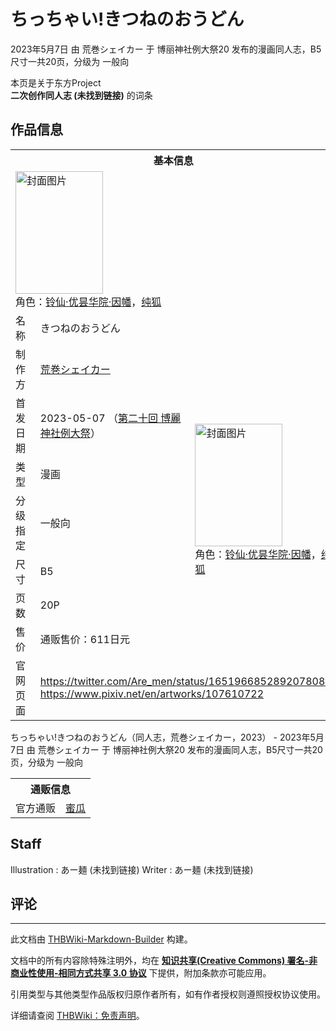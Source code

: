 # ちっちゃい!きつねのおうどん

<!-- source html: G:\repos\THBWiki-Markdown-Builder\THBWikiMarkdown\Temp\main\f\fc\ns0%3A%E3%81%A1%E3%81%A3%E3%81%A1%E3%82%83%E3%81%84%21%E3%81%8D%E3%81%A4%E3%81%AD%E3%81%AE%E3%81%8A%E3%81%86%E3%81%A9%E3%82%93.html -->

2023年5月7日 由 荒巻シェイカー 于 博丽神社例大祭20 发布的漫画同人志，B5尺寸一共20页，分级为 一般向

本页是关于东方Project  
 **二次创作同人志 (未找到链接)** 的词条
## 作品信息

<table><tbody><tr><th colspan="3">基本信息</th></tr><tr><td class="cover-artwork-mobile" colspan="2"><a href="./文件-ちっちゃい!きつねのおうどん封面.jpg.md" class="image" title="封面图片"><img alt="封面图片" src="https://upload.thwiki.cc/thumb/6/6b/%E3%81%A1%E3%81%A3%E3%81%A1%E3%82%83%E3%81%84%21%E3%81%8D%E3%81%A4%E3%81%AD%E3%81%AE%E3%81%8A%E3%81%86%E3%81%A9%E3%82%93%E5%B0%81%E9%9D%A2.jpg/140px-%E3%81%A1%E3%81%A3%E3%81%A1%E3%82%83%E3%81%84%21%E3%81%8D%E3%81%A4%E3%81%AD%E3%81%AE%E3%81%8A%E3%81%86%E3%81%A9%E3%82%93%E5%B0%81%E9%9D%A2.jpg" decoding="async" loading="lazy" width="140" height="196" srcset="https://upload.thwiki.cc/thumb/6/6b/%E3%81%A1%E3%81%A3%E3%81%A1%E3%82%83%E3%81%84%21%E3%81%8D%E3%81%A4%E3%81%AD%E3%81%AE%E3%81%8A%E3%81%86%E3%81%A9%E3%82%93%E5%B0%81%E9%9D%A2.jpg/210px-%E3%81%A1%E3%81%A3%E3%81%A1%E3%82%83%E3%81%84%21%E3%81%8D%E3%81%A4%E3%81%AD%E3%81%AE%E3%81%8A%E3%81%86%E3%81%A9%E3%82%93%E5%B0%81%E9%9D%A2.jpg 1.5x, https://upload.thwiki.cc/thumb/6/6b/%E3%81%A1%E3%81%A3%E3%81%A1%E3%82%83%E3%81%84%21%E3%81%8D%E3%81%A4%E3%81%AD%E3%81%AE%E3%81%8A%E3%81%86%E3%81%A9%E3%82%93%E5%B0%81%E9%9D%A2.jpg/280px-%E3%81%A1%E3%81%A3%E3%81%A1%E3%82%83%E3%81%84%21%E3%81%8D%E3%81%A4%E3%81%AD%E3%81%AE%E3%81%8A%E3%81%86%E3%81%A9%E3%82%93%E5%B0%81%E9%9D%A2.jpg 2x" data-file-width="907" data-file-height="1268"></a><div class="cover-char">角色：<a href="./铃仙·优昙华院·因幡.md" title="铃仙·优昙华院·因幡">铃仙·优昙华院·因幡</a>，<a href="./纯狐.md" title="纯狐">纯狐</a></div></td>
</tr><tr><td class="label">名称</td><td colspan="2"> きつねのおうどん </td></tr><tr><td class="label">制作方</td><td><a href="./荒巻シェイカー.md" title="荒巻シェイカー">荒巻シェイカー</a></td><td class="cover-artwork" rowspan="7" style="min-width:196px;"><a href="./文件-ちっちゃい!きつねのおうどん封面.jpg.md" class="image" title="封面图片"><img alt="封面图片" src="https://upload.thwiki.cc/thumb/6/6b/%E3%81%A1%E3%81%A3%E3%81%A1%E3%82%83%E3%81%84%21%E3%81%8D%E3%81%A4%E3%81%AD%E3%81%AE%E3%81%8A%E3%81%86%E3%81%A9%E3%82%93%E5%B0%81%E9%9D%A2.jpg/140px-%E3%81%A1%E3%81%A3%E3%81%A1%E3%82%83%E3%81%84%21%E3%81%8D%E3%81%A4%E3%81%AD%E3%81%AE%E3%81%8A%E3%81%86%E3%81%A9%E3%82%93%E5%B0%81%E9%9D%A2.jpg" decoding="async" loading="lazy" width="140" height="196" srcset="https://upload.thwiki.cc/thumb/6/6b/%E3%81%A1%E3%81%A3%E3%81%A1%E3%82%83%E3%81%84%21%E3%81%8D%E3%81%A4%E3%81%AD%E3%81%AE%E3%81%8A%E3%81%86%E3%81%A9%E3%82%93%E5%B0%81%E9%9D%A2.jpg/210px-%E3%81%A1%E3%81%A3%E3%81%A1%E3%82%83%E3%81%84%21%E3%81%8D%E3%81%A4%E3%81%AD%E3%81%AE%E3%81%8A%E3%81%86%E3%81%A9%E3%82%93%E5%B0%81%E9%9D%A2.jpg 1.5x, https://upload.thwiki.cc/thumb/6/6b/%E3%81%A1%E3%81%A3%E3%81%A1%E3%82%83%E3%81%84%21%E3%81%8D%E3%81%A4%E3%81%AD%E3%81%AE%E3%81%8A%E3%81%86%E3%81%A9%E3%82%93%E5%B0%81%E9%9D%A2.jpg/280px-%E3%81%A1%E3%81%A3%E3%81%A1%E3%82%83%E3%81%84%21%E3%81%8D%E3%81%A4%E3%81%AD%E3%81%AE%E3%81%8A%E3%81%86%E3%81%A9%E3%82%93%E5%B0%81%E9%9D%A2.jpg 2x" data-file-width="907" data-file-height="1268"></a><div class="cover-char">角色：<a href="./铃仙·优昙华院·因幡.md" title="铃仙·优昙华院·因幡">铃仙·优昙华院·因幡</a>，<a href="./纯狐.md" title="纯狐">纯狐</a></div></td>
</tr><tr><td class="label">首发日期</td><td>2023-05-07&#160;（<a href="/展会作品列表?e=%E5%8D%9A%E4%B8%BD%E7%A5%9E%E7%A4%BE%E4%BE%8B%E5%A4%A7%E7%A5%AD%2320">第二十回 博麗神社例大祭</a>）</td></tr><tr><td class="label">类型</td><td>漫画</td></tr><tr><td class="label">分级指定</td><td>一般向</td></tr><tr><td class="label">尺寸</td><td>B5</td></tr><tr><td class="label">页数</td><td>20P</td></tr><tr><td class="label">售价</td><td>通贩售价：611日元</td></tr>
<tr><td class="label">官网页面</td><td colspan="2"><a rel="nofollow" class="external free" href="https://twitter.com/Are_men/status/1651966852892078081">https://twitter.com/Are_men/status/1651966852892078081</a><br><a rel="nofollow" class="external free" href="https://www.pixiv.net/en/artworks/107610722">https://www.pixiv.net/en/artworks/107610722</a></td></tr></tbody></table>

ちっちゃい!きつねのおうどん（同人志，荒巻シェイカー，2023） - 2023年5月7日 由 荒巻シェイカー 于 博丽神社例大祭20 发布的漫画同人志，B5尺寸一共20页，分级为 一般向

<table><tbody><tr><th colspan="3">通贩信息</th></tr><tr><td class="label">官方通贩</td><td colspan="2"><a rel="nofollow" class="external text" href="https://www.melonbooks.co.jp/detail/detail.php?product_id=1926436">蜜瓜</a></td></tr></tbody></table>


## Staff
Illustration
: あー麺 (未找到链接)
Writer
: あー麺 (未找到链接)

## 评论




---

此文档由 [THBWiki-Markdown-Builder](https://github.com/Delsin-Yu/THBWiki-Markdown-Builder) 构建。

文档中的所有内容除特殊注明外，均在 [**知识共享(Creative Commons) 署名-非商业性使用-相同方式共享 3.0 协议**](https://creativecommons.org/licenses/by-sa/3.0/deed.zh-hans) 下提供，附加条款亦可能应用。

引用类型与其他类型作品版权归原作者所有，如有作者授权则遵照授权协议使用。

详细请查阅 [THBWiki：免责声明](https://thbwiki.cc/THBWiki:%E5%85%8D%E8%B4%A3%E5%A3%B0%E6%98%8E)。

